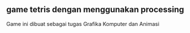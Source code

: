 ## game tetris dengan menggunakan processing
Game ini dibuat sebagai tugas Grafika Komputer dan Animasi
